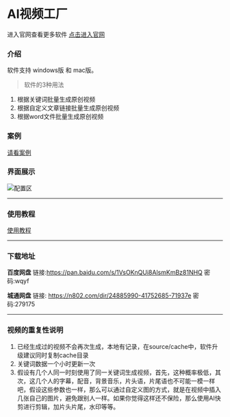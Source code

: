 # AI视频工厂

进入官网查看更多软件 [点击进入官网](http://fstongxue.gitee.io/)

### 介绍

软件支持 windows版 和 mac版。


> 软件的3种用法

1. 根据关键词批量生成原创视频
2. 根据自定义文章链接批量生成原创视频
3. 根据word文件批量生成原创视频



### 案例

[请看案例](https://www.bilibili.com/video/BV1ip4y1r7j6)

### 界面展示

![配置区](http://cdn.qiniu.freetop.ren/ai_factory_1.png)

----

### 使用教程

[使用教程](https://www.bilibili.com/video/BV1Ky4y1i7X7/)

----

### 下载地址

**百度网盘**
链接:https://pan.baidu.com/s/1VsOKnQUi8AlsmKmBz81NHQ  密码:wqyf

**城通网盘**
链接: https://n802.com/dir/24885990-41752685-71937e 密码:279175

----


### 视频的重复性说明

1. 已经生成过的视频不会再次生成，本地有记录，在source/cache中，软件升级建议同时复制cache目录
2. 关键词数据一个小时更新一次
3. 假设有几个人同一时刻使用了同一关键词生成视频，首先，这种概率极低，其次，这几个人的字幕，配音，背景音乐，片头语，片尾语也不可能一模一样吧，假设这些参数也一样，那么可以通过自定义图的方式，就是在视频中插入几张自己的图片，避免跟别人一样。如果你觉得这样还不保险，那么使用AI快剪进行剪辑，加片头片尾，水印等等。







 

